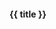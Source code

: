 <h4>{{ title }}</h4>

<script>
import content from '../../.vuepress/assets/data/about/financial.yml'

export default {
  name: 'AboutFinancial',
  data () {
    return {
      title: content.title
    }
  }
}
</script>
